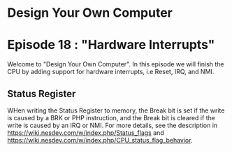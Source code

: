 # Design Your Own Computer
# Episode 18 : "Hardware Interrupts"

Welcome to "Design Your Own Computer".  In this episode we will finish the CPU
by adding support for hardware interrupts, i.e Reset, IRQ, and NMI.

## Status Register
WHen writing the Status Register to memory, the Break bit is set if the write
is caused by a BRK or PHP instruction, and the Break bit is cleared if the
write is caused by an IRQ or NMI. For more details, see the description
in <https://wiki.nesdev.com/w/index.php/Status_flags> and <https://wiki.nesdev.com/w/index.php/CPU_status_flag_behavior>.
